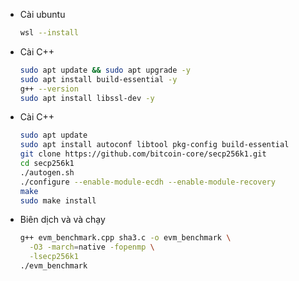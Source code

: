 
- Cài ubuntu
   ```bash
   wsl --install
   ```

- Cài C++
   ```bash
   sudo apt update && sudo apt upgrade -y
   sudo apt install build-essential -y
   g++ --version
   sudo apt install libssl-dev -y
   ```

- Cài C++
   ```bash
   sudo apt update
   sudo apt install autoconf libtool pkg-config build-essential
   git clone https://github.com/bitcoin-core/secp256k1.git
   cd secp256k1
   ./autogen.sh
   ./configure --enable-module-ecdh --enable-module-recovery
   make
   sudo make install
   ```

   
- Biên dịch và và chạy
   ```bash
   g++ evm_benchmark.cpp sha3.c -o evm_benchmark \
     -O3 -march=native -fopenmp \
     -lsecp256k1
  ./evm_benchmark
   ```
  
  
